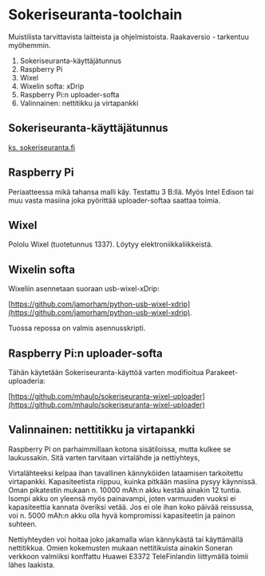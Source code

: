 # Sokeriseuranta-toolchain
Muistilista tarvittavista laitteista ja ohjelmistoista. Raakaversio - tarkentuu myöhemmin.

1. Sokeriseuranta-käyttäjätunnus
2. Raspberry Pi
3. Wixel
4. Wixelin softa: xDrip
5. Raspberry Pi:n uploader-softa
6. Valinnainen: nettitikku ja virtapankki


## Sokeriseuranta-käyttäjätunnus

[ks. sokeriseuranta.fi](https://sokeriseuranta.fi)

## Raspberry Pi

Periaatteessa mikä tahansa malli käy. Testattu 3 B:llä. Myös Intel Edison tai muu vasta masiina joka pyörittää uploader-softaa saattaa toimia.

## Wixel

Pololu Wixel (tuotetunnus 1337). Löytyy elektroniikkaliikkeistä.

## Wixelin softa

Wixeliin asennetaan suoraan usb-wixel-xDrip: 

[https://github.com/jamorham/python-usb-wixel-xdrip](https://github.com/jamorham/python-usb-wixel-xdrip). 

Tuossa repossa on valmis asennusskripti.

## Raspberry Pi:n uploader-softa

Tähän käytetään Sokeriseuranta-käyttöä varten modifioitua Parakeet-uploaderia:

[https://github.com/mhaulo/sokeriseuranta-wixel-uploader](https://github.com/mhaulo/sokeriseuranta-wixel-uploader)


## Valinnainen: nettitikku ja virtapankki

Raspberry Pi on parhaimmillaan kotona sisätiloissa, mutta kulkee se laukussakin. Sitä varten tarvitaan virtalähde ja nettiyhteys,

Virtalähteeksi kelpaa ihan tavallinen kännyköiden lataamisen tarkoitettu virtapankki. Kapasiteetista riippuu, kuinka pitkään masiina pysyy käynnissä. Oman pikatestin mukaan n. 10000 mAh:n akku kestää ainakin 12 tuntia. Isompi akku on yleensä myös painavampi, joten varmuuden vuoksi ei kapasiteettia kannata överiksi vetää. Jos ei ole ihan koko päivää reissussa, voi n. 5000 mAh:n akku olla hyvä kompromissi kapasiteetin ja painon suhteen.

Nettiyhteyden voi hoitaa joko jakamalla wlan kännykästä tai käyttämällä nettitikkua. Omien kokemusten mukaan nettitikuista ainakin Soneran verkkoon valmiiksi konffattu Huawei E3372 TeleFinlandin liittymällä toimii lähes laakista. 